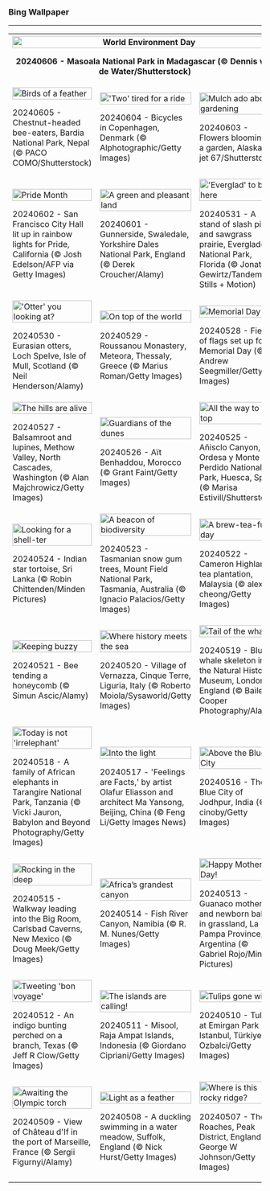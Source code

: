 <h3>
 Bing Wallpaper
</h3>
<hr/>
<table>
<tr>
<th colspan="3">
<img alt="World Environment Day" src="https://www.bing.com/th?id=OHR.MadagascarRiver_EN-US6642458773_UHD.jpg&amp;rf=LaDigue_UHD.jpg&amp;pid=hp&amp;w=3840&amp;h=2160&amp;rs=1&amp;c=4" width="100%"/><p>20240606 - Masoala National Park in Madagascar (© Dennis van de Water/Shutterstock)</p></th>
</tr>
<tr>
<td><img alt="Birds of a feather" src="https://www.bing.com/th?id=OHR.ChestnutBeeEater_EN-US6538566329_UHD.jpg&amp;rf=LaDigue_UHD.jpg&amp;pid=hp&amp;w=3840&amp;h=2160&amp;rs=1&amp;c=4" width="100%"/><p>20240605 - Chestnut-headed bee-eaters, Bardia National Park, Nepal (© PACO COMO/Shutterstock)</p></td>
<td><img alt="'Two' tired for a ride" src="https://www.bing.com/th?id=OHR.CopenhagenBicycles_EN-US6431027482_UHD.jpg&amp;rf=LaDigue_UHD.jpg&amp;pid=hp&amp;w=3840&amp;h=2160&amp;rs=1&amp;c=4" width="100%"/><p>20240604 - Bicycles in Copenhagen, Denmark (© Alphotographic/Getty Images)</p></td>
<td><img alt="Mulch ado about gardening" src="https://www.bing.com/th?id=OHR.GardenWeek_EN-US6333815527_UHD.jpg&amp;rf=LaDigue_UHD.jpg&amp;pid=hp&amp;w=3840&amp;h=2160&amp;rs=1&amp;c=4" width="100%"/><p>20240603 - Flowers blooming in a garden, Alaska (© jet 67/Shutterstock)</p></td>
</tr>
<tr>
<td><img alt="Pride Month" src="https://www.bing.com/th?id=OHR.PrideMonthSF_EN-US6251373281_UHD.jpg&amp;rf=LaDigue_UHD.jpg&amp;pid=hp&amp;w=3840&amp;h=2160&amp;rs=1&amp;c=4" width="100%"/><p>20240602 - San Francisco City Hall lit up in rainbow lights for Pride, California (© Josh Edelson/AFP via Getty Images)</p></td>
<td><img alt="A green and pleasant land" src="https://www.bing.com/th?id=OHR.YorkshireDalesNP_EN-US6104560581_UHD.jpg&amp;rf=LaDigue_UHD.jpg&amp;pid=hp&amp;w=3840&amp;h=2160&amp;rs=1&amp;c=4" width="100%"/><p>20240601 - Gunnerside, Swaledale, Yorkshire Dales National Park, England (© Derek Croucher/Alamy)</p></td>
<td><img alt="'Everglad' to be here" src="https://www.bing.com/th?id=OHR.Everglades90th_EN-US5663293086_UHD.jpg&amp;rf=LaDigue_UHD.jpg&amp;pid=hp&amp;w=3840&amp;h=2160&amp;rs=1&amp;c=4" width="100%"/><p>20240531 - A stand of slash pines and sawgrass prairie, Everglades National Park, Florida (© Jonathan Gewirtz/Tandem Stills + Motion)</p></td>
</tr>
<tr>
<td><img alt="'Otter' you looking at?" src="https://www.bing.com/th?id=OHR.MullOtter_EN-US5451978021_UHD.jpg&amp;rf=LaDigue_UHD.jpg&amp;pid=hp&amp;w=3840&amp;h=2160&amp;rs=1&amp;c=4" width="100%"/><p>20240530 - Eurasian otters, Loch Spelve, Isle of Mull, Scotland (© Neil Henderson/Alamy)</p></td>
<td><img alt="On top of the world" src="https://www.bing.com/th?id=OHR.MeteoraMonastery_EN-US5286293282_UHD.jpg&amp;rf=LaDigue_UHD.jpg&amp;pid=hp&amp;w=3840&amp;h=2160&amp;rs=1&amp;c=4" width="100%"/><p>20240529 - Roussanou Monastery, Meteora, Thessaly, Greece (© Marius Roman/Getty Images)</p></td>
<td><img alt="Memorial Day" src="https://www.bing.com/th?id=OHR.MemorialFlags_EN-US5086740860_UHD.jpg&amp;rf=LaDigue_UHD.jpg&amp;pid=hp&amp;w=3840&amp;h=2160&amp;rs=1&amp;c=4" width="100%"/><p>20240528 - Field of flags set up for Memorial Day (© Andrew Seegmiller/Getty Images)</p></td>
</tr>
<tr>
<td><img alt="The hills are alive" src="https://www.bing.com/th?id=OHR.MethowWildflowers_EN-US4937353385_UHD.jpg&amp;rf=LaDigue_UHD.jpg&amp;pid=hp&amp;w=3840&amp;h=2160&amp;rs=1&amp;c=4" width="100%"/><p>20240527 - Balsamroot and lupines, Methow Valley, North Cascades, Washington (© Alan Majchrowicz/Getty Images)</p></td>
<td><img alt="Guardians of the dunes" src="https://www.bing.com/th?id=OHR.MoroccoBenhaddou_EN-US4848616753_UHD.jpg&amp;rf=LaDigue_UHD.jpg&amp;pid=hp&amp;w=3840&amp;h=2160&amp;rs=1&amp;c=4" width="100%"/><p>20240526 - Aït Benhaddou, Morocco (© Grant Faint/Getty Images)</p></td>
<td><img alt="All the way to the top" src="https://www.bing.com/th?id=OHR.OrdesaNationalPark_EN-US4779461538_UHD.jpg&amp;rf=LaDigue_UHD.jpg&amp;pid=hp&amp;w=3840&amp;h=2160&amp;rs=1&amp;c=4" width="100%"/><p>20240525 - Añisclo Canyon, Ordesa y Monte Perdido National Park, Huesca, Spain (© Marisa Estivill/Shutterstock)</p></td>
</tr>
<tr><td><img alt="Looking for a shell-ter" src="https://www.bing.com/th?id=OHR.IndianStarTortoise_EN-US4160827746_UHD.jpg&amp;rf=LaDigue_UHD.jpg&amp;pid=hp&amp;w=3840&amp;h=2160&amp;rs=1&amp;c=4" width="100%"/><p>20240524 - Indian star tortoise, Sri Lanka (© Robin Chittenden/Minden Pictures)</p></td><td><img alt="A beacon of biodiversity" src="https://www.bing.com/th?id=OHR.SnowGumTasmania_EN-US4058572259_UHD.jpg&amp;rf=LaDigue_UHD.jpg&amp;pid=hp&amp;w=3840&amp;h=2160&amp;rs=1&amp;c=4" width="100%"/><p>20240523 - Tasmanian snow gum trees, Mount Field National Park, Tasmania, Australia (© Ignacio Palacios/Getty Images)</p></td><td><img alt="A brew-tea-ful day" src="https://www.bing.com/th?id=OHR.MalaysiaTea_EN-US3322214623_UHD.jpg&amp;rf=LaDigue_UHD.jpg&amp;pid=hp&amp;w=3840&amp;h=2160&amp;rs=1&amp;c=4" width="100%"/><p>20240522 - Cameron Highlands tea plantation, Malaysia (© alex cheong/Getty Images)</p></td></tr><tr><td><img alt="Keeping buzzy" src="https://www.bing.com/th?id=OHR.HoneycombBee_EN-US2941694554_UHD.jpg&amp;rf=LaDigue_UHD.jpg&amp;pid=hp&amp;w=3840&amp;h=2160&amp;rs=1&amp;c=4" width="100%"/><p>20240521 - Bee tending a honeycomb (© Simun Ascic/Alamy)</p></td><td><img alt="Where history meets the sea" src="https://www.bing.com/th?id=OHR.VernazzaItaly_EN-US2643430613_UHD.jpg&amp;rf=LaDigue_UHD.jpg&amp;pid=hp&amp;w=3840&amp;h=2160&amp;rs=1&amp;c=4" width="100%"/><p>20240520 - Village of Vernazza, Cinque Terre, Liguria, Italy (© Roberto Moiola/Sysaworld/Getty Images)</p></td><td><img alt="Tail of the whale" src="https://www.bing.com/th?id=OHR.MuseumWhale_EN-US2412212162_UHD.jpg&amp;rf=LaDigue_UHD.jpg&amp;pid=hp&amp;w=3840&amp;h=2160&amp;rs=1&amp;c=4" width="100%"/><p>20240519 - Blue whale skeleton in the Natural History Museum, London, England (© Bailey-Cooper Photography/Alamy)</p></td></tr><tr><td><img alt="Today is not 'irrelephant'" src="https://www.bing.com/th?id=OHR.TarangireElephants_EN-US8865263185_UHD.jpg&amp;rf=LaDigue_UHD.jpg&amp;pid=hp&amp;w=3840&amp;h=2160&amp;rs=1&amp;c=4" width="100%"/><p>20240518 - A family of African elephants in Tarangire National Park, Tanzania (© Vicki Jauron, Babylon and Beyond Photography/Getty Images)</p></td><td><img alt="Into the light" src="https://www.bing.com/th?id=OHR.DayOfLight_EN-US1723401316_UHD.jpg&amp;rf=LaDigue_UHD.jpg&amp;pid=hp&amp;w=3840&amp;h=2160&amp;rs=1&amp;c=4" width="100%"/><p>20240517 - 'Feelings are Facts,' by artist Olafur Eliasson and architect Ma Yansong, Beijing, China (© Feng Li/Getty Images News)</p></td><td><img alt="Above the Blue City" src="https://www.bing.com/th?id=OHR.BlueCityIndia_EN-US1593809891_UHD.jpg&amp;rf=LaDigue_UHD.jpg&amp;pid=hp&amp;w=3840&amp;h=2160&amp;rs=1&amp;c=4" width="100%"/><p>20240516 - The Blue City of Jodhpur, India (© cinoby/Getty Images)</p></td></tr><tr><td><img alt="Rocking in the deep" src="https://www.bing.com/th?id=OHR.CarlsbadNP_EN-US2282243740_UHD.jpg&amp;rf=LaDigue_UHD.jpg&amp;pid=hp&amp;w=3840&amp;h=2160&amp;rs=1&amp;c=4" width="100%"/><p>20240515 - Walkway leading into the Big Room, Carlsbad Caverns, New Mexico (© Doug Meek/Getty Images)</p></td><td><img alt="Africa’s grandest canyon" src="https://www.bing.com/th?id=OHR.NamibiaCanyon_EN-US1337379319_UHD.jpg&amp;rf=LaDigue_UHD.jpg&amp;pid=hp&amp;w=3840&amp;h=2160&amp;rs=1&amp;c=4" width="100%"/><p>20240514 - Fish River Canyon, Namibia (© R. M. Nunes/Getty Images)</p></td><td><img alt="Happy Mother's Day!" src="https://www.bing.com/th?id=OHR.GuanacoMother_EN-US1023542218_UHD.jpg&amp;rf=LaDigue_UHD.jpg&amp;pid=hp&amp;w=3840&amp;h=2160&amp;rs=1&amp;c=4" width="100%"/><p>20240513 - Guanaco mother and newborn baby in grassland, La Pampa Province, Argentina (© Gabriel Rojo/Minden Pictures)</p></td></tr><tr><td><img alt="Tweeting 'bon voyage'" src="https://www.bing.com/th?id=OHR.TexasIndigoBunting_EN-US0916417036_UHD.jpg&amp;rf=LaDigue_UHD.jpg&amp;pid=hp&amp;w=3840&amp;h=2160&amp;rs=1&amp;c=4" width="100%"/><p>20240512 - An indigo bunting perched on a branch, Texas (© Jeff R Clow/Getty Images)</p></td><td><img alt="The islands are calling!" src="https://www.bing.com/th?id=OHR.MisoolRajaAmpat_EN-US0805176947_UHD.jpg&amp;rf=LaDigue_UHD.jpg&amp;pid=hp&amp;w=3840&amp;h=2160&amp;rs=1&amp;c=4" width="100%"/><p>20240511 - Misool, Raja Ampat Islands, Indonesia (© Giordano Cipriani/Getty Images)</p></td><td><img alt="Tulips gone wild!" src="https://www.bing.com/th?id=OHR.EmirganPark_EN-US0659286862_UHD.jpg&amp;rf=LaDigue_UHD.jpg&amp;pid=hp&amp;w=3840&amp;h=2160&amp;rs=1&amp;c=4" width="100%"/><p>20240510 - Tulips at Emirgan Park in Istanbul, Türkiye (© Ozbalci/Getty Images)</p></td></tr><tr><td><img alt="Awaiting the Olympic torch" src="https://www.bing.com/th?id=OHR.PortMarseille_EN-US0558123049_UHD.jpg&amp;rf=LaDigue_UHD.jpg&amp;pid=hp&amp;w=3840&amp;h=2160&amp;rs=1&amp;c=4" width="100%"/><p>20240509 - View of Château d'If in the port of Marseille, France (© Sergii Figurnyi/Alamy)</p></td><td><img alt="Light as a feather" src="https://www.bing.com/th?id=OHR.LittleDuckling_EN-US0447954247_UHD.jpg&amp;rf=LaDigue_UHD.jpg&amp;pid=hp&amp;w=3840&amp;h=2160&amp;rs=1&amp;c=4" width="100%"/><p>20240508 - A duckling swimming in a water meadow, Suffolk, England (© Nick Hurst/Getty Images)</p></td><td><img alt="Where is this rocky ridge?" src="https://www.bing.com/th?id=OHR.TheRoachesPeakDistrict_EN-US9733115206_UHD.jpg&amp;rf=LaDigue_UHD.jpg&amp;pid=hp&amp;w=3840&amp;h=2160&amp;rs=1&amp;c=4" width="100%"/><p>20240507 - The Roaches, Peak District, England (© George W Johnson/Getty Images)</p></td></tr></table>
